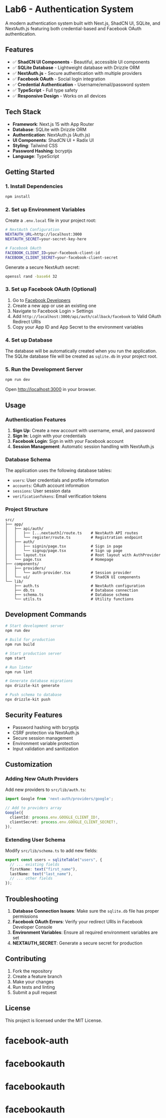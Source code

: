 # Lab6 - Authentication System

A modern authentication system built with Next.js, ShadCN UI, SQLite, and NextAuth.js featuring both credential-based and Facebook OAuth authentication.

## Features

- ✅ **ShadCN UI Components** - Beautiful, accessible UI components
- ✅ **SQLite Database** - Lightweight database with Drizzle ORM
- ✅ **NextAuth.js** - Secure authentication with multiple providers
- ✅ **Facebook OAuth** - Social login integration
- ✅ **Credential Authentication** - Username/email/password system
- ✅ **TypeScript** - Full type safety
- ✅ **Responsive Design** - Works on all devices

## Tech Stack

- **Framework**: Next.js 15 with App Router
- **Database**: SQLite with Drizzle ORM
- **Authentication**: NextAuth.js (Auth.js)
- **UI Components**: ShadCN UI + Radix UI
- **Styling**: Tailwind CSS
- **Password Hashing**: bcryptjs
- **Language**: TypeScript

## Getting Started

### 1. Install Dependencies

```bash
npm install
```

### 2. Set up Environment Variables

Create a `.env.local` file in your project root:

```bash
# NextAuth Configuration
NEXTAUTH_URL=http://localhost:3000
NEXTAUTH_SECRET=your-secret-key-here

# Facebook OAuth
FACEBOOK_CLIENT_ID=your-facebook-client-id
FACEBOOK_CLIENT_SECRET=your-facebook-client-secret
```

Generate a secure NextAuth secret:

```bash
openssl rand -base64 32
```

### 3. Set up Facebook OAuth (Optional)

1. Go to [Facebook Developers](https://developers.facebook.com/)
2. Create a new app or use an existing one
3. Navigate to Facebook Login > Settings
4. Add `http://localhost:3000/api/auth/callback/facebook` to Valid OAuth Redirect URIs
5. Copy your App ID and App Secret to the environment variables

### 4. Set up Database

The database will be automatically created when you run the application. The SQLite database file will be created as `sqlite.db` in your project root.

### 5. Run the Development Server

```bash
npm run dev
```

Open [http://localhost:3000](http://localhost:3000) in your browser.

## Usage

### Authentication Features

1. **Sign Up**: Create a new account with username, email, and password
2. **Sign In**: Login with your credentials
3. **Facebook Login**: Sign in with your Facebook account
4. **Session Management**: Automatic session handling with NextAuth.js

### Database Schema

The application uses the following database tables:

- `users`: User credentials and profile information
- `accounts`: OAuth account information
- `sessions`: User session data
- `verificationTokens`: Email verification tokens

### Project Structure

```
src/
├── app/
│   ├── api/auth/
│   │   ├── [...nextauth]/route.ts    # NextAuth API routes
│   │   └── register/route.ts         # Registration endpoint
│   ├── auth/
│   │   ├── signin/page.tsx           # Sign in page
│   │   └── signup/page.tsx           # Sign up page
│   ├── layout.tsx                    # Root layout with AuthProvider
│   └── page.tsx                      # Homepage
├── components/
│   ├── providers/
│   │   └── auth-provider.tsx         # Session provider
│   └── ui/                           # ShadCN UI components
└── lib/
    ├── auth.ts                       # NextAuth configuration
    ├── db.ts                         # Database connection
    ├── schema.ts                     # Database schema
    └── utils.ts                      # Utility functions
```

## Development Commands

```bash
# Start development server
npm run dev

# Build for production
npm run build

# Start production server
npm start

# Run linter
npm run lint

# Generate database migrations
npx drizzle-kit generate

# Push schema to database
npx drizzle-kit push
```

## Security Features

- Password hashing with bcryptjs
- CSRF protection via NextAuth.js
- Secure session management
- Environment variable protection
- Input validation and sanitization

## Customization

### Adding New OAuth Providers

Add new providers to `src/lib/auth.ts`:

```typescript
import Google from 'next-auth/providers/google';

// Add to providers array
Google({
  clientId: process.env.GOOGLE_CLIENT_ID!,
  clientSecret: process.env.GOOGLE_CLIENT_SECRET!,
}),
```

### Extending User Schema

Modify `src/lib/schema.ts` to add new fields:

```typescript
export const users = sqliteTable("users", {
  // ... existing fields
  firstName: text("first_name"),
  lastName: text("last_name"),
  // ... other fields
});
```

## Troubleshooting

1. **Database Connection Issues**: Make sure the `sqlite.db` file has proper permissions
2. **Facebook OAuth Errors**: Verify your redirect URIs in Facebook Developer Console
3. **Environment Variables**: Ensure all required environment variables are set
4. **NEXTAUTH_SECRET**: Generate a secure secret for production

## Contributing

1. Fork the repository
2. Create a feature branch
3. Make your changes
4. Run tests and linting
5. Submit a pull request

## License

This project is licensed under the MIT License.
# facebook-auth
# facebookauth
# facebookauth
# facebookauth
